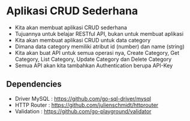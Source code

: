 # Aplikasi CRUD Sederhana

- Kita akan membuat aplikasi CRUD sederhana
- Tujuannya untuk belajar RESTful API, bukan untuk membuat aplikasi 
- Kita akan membuat aplikasi CRUD untuk data category 
- Dimana data category memiliki atribut id (number) dan name (string) 
- Kita akan buat API untuk semua operasi nya, Create Category, Get Category, List Category, Update Category dan Delete Category 
- Semua API akan kita tambahkan Authentication berupa API-Key  

## Dependencies

- Driver MySQL : https://github.com/go-sql-driver/mysql 
- HTTP Router : https://github.com/julienschmidt/httprouter  
- Validation : https://github.com/go-playground/validator  